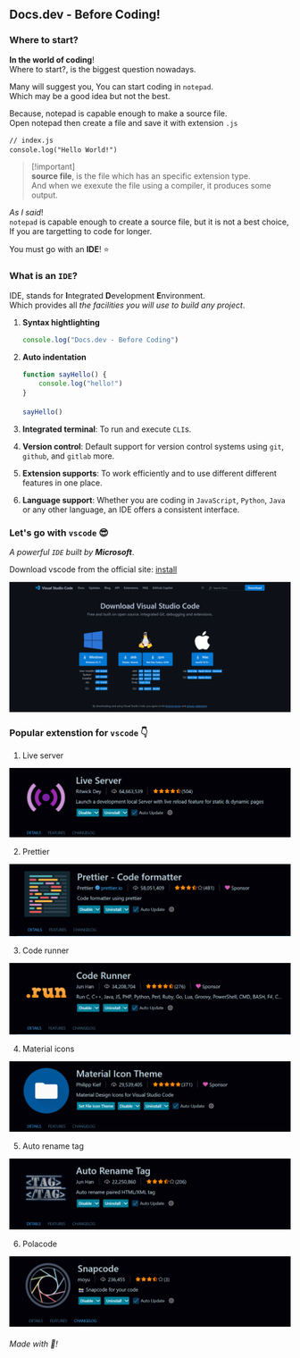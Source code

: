 ## Docs.dev - Before Coding!

### Where to start?

**In the world of coding**!<br />
Where to start?, is the biggest question nowadays.

Many will suggest you, You can start coding in `notepad`.<br />
Which may be a good idea but not the best.

Because, notepad is capable enough to make a source file.<br />
Open notepad then create a file and save it with extension `.js`
```txt
// index.js
console.log("Hello World!")
```

> [!important]\
> **source file**, is the file which has an specific extension type.\
> And when we exexute the file using a compiler, it produces some output.

*As I said*!<br />
`notepad` is capable enough to create a source file, but it is not a best choice,<br />
If you are targetting to code for longer.

You must go with an **IDE**! ⭐

### What is an `IDE`?

IDE, stands for **I**ntegrated **D**evelopment **E**nvironment.<br />
Which provides all *the facilities you will use to build any project*.

1. **Syntax hightlighting**

    ```js
    console.log("Docs.dev - Before Coding")
    ```

2. **Auto indentation**

    ```js
    function sayHello() {
        console.log("hello!")
    }

    sayHello()
    ```

3. **Integrated terminal**: To run and execute `CLI`s.

4. **Version control**: Default support for version control systems using `git`, `github`, and `gitlab` more.

5. **Extension supports**: To work efficiently and to use different different features in one place.

6. **Language support**: Whether you are coding in `JavaScript`, `Python`, `Java` or any other language, an IDE offers a consistent interface.

### Let's go with `vscode` 😎
*A powerful `IDE` built by **Microsoft***.

Download vscode from the official site:
[install](https://code.visualstudio.com/download)

![vs code](vscode.png)

### Popular extenstion for `vscode` 👇

1. Live server

![live server](live-server.png)

2. Prettier

![prettier](prettier.png)

3. Code runner

![code runner](code-runner.png)

4. Material icons

![material icons](material-icons.png)

5. Auto rename tag

![auto rename tag](auto-rename-tag.png)

6. Polacode

![polacode](polacode.png)

###### Made with 💖!